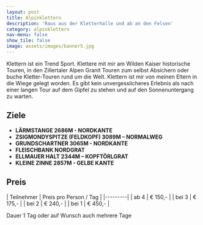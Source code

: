 ```yaml
---
layout: post
title: Alpinklettern
description: 'Raus aus der Kletterhalle und ab an den Felsen'
category: alpinklettern
nav-menu: false
show_tile: false
image: assets/images/banner5.jpg
---
```

Klettern ist ein Trend Sport. Klettere mit mir am Wilden Kaiser historische Touren, in den Zillertaler Alpen Granit Touren zum selbst Absichern oder buche Kletter-Touren rund um die Welt. Klettern ist mir von meinen Eltern in die Wiege gelegt worden. Es gibt kein unvergesslicheres Erlebnis als nach einer langen Tour auf dem Gipfel zu stehen und auf den Sonnenuntergang zu warten.

## Ziele
- **LÄRMSTANGE 2686M - NORDKANTE**
- **ZSIGMONDYSPITZE (FELDKOPF) 3089M – NORMALWEG**
- **GRUNDSCHARTNER 3065M - NORDKANTE**
- **FLEISCHBANK NORDGRAT**
- **ELLMAUER HALT 2344M – KOPFTÖRLGRAT**
- **KLEINE ZINNE 2857M - GELBE KANTE**

## Preis

| Teilnehmer | Preis pro Person / Tag |
|---------|
| ab 4 | € 150,- |
| bei 3 | € 175,- |
| bei 2 | € 240,- |
| bei 1 | € 450,- |

Dauer 1 Tag oder auf Wunsch auch mehrere Tage